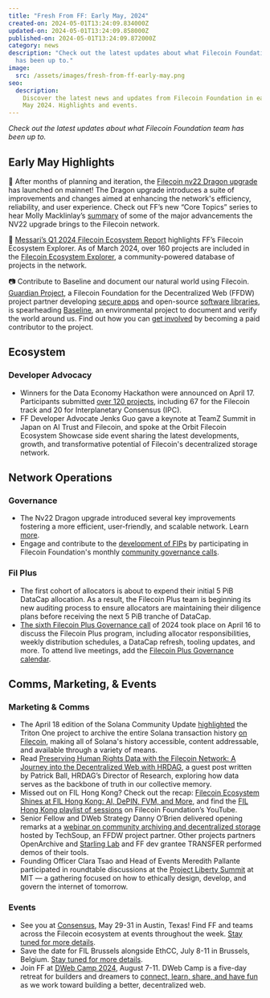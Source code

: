 ```yaml
---
title: "Fresh From FF: Early May, 2024"
created-on: 2024-05-01T13:24:09.834000Z
updated-on: 2024-05-01T13:24:09.858000Z
published-on: 2024-05-01T13:24:09.872000Z
category: news
description: "Check out the latest updates about what Filecoin Foundation team
  has been up to."
image:
  src: /assets/images/fresh-from-ff-early-may.png
seo:
  description:
    Discover the latest news and updates from Filecoin Foundation in early
    May 2024. Highlights and events.
---
```


_Check out the latest updates about what Filecoin Foundation team has been up to._

## Early May Highlights

🐉 After months of planning and iteration, the [Filecoin nv22 Dragon upgrade](/blog/announcing-the-filecoin-nv22-dragon-upgrade-a-leap-forward-in-network-efficiency-and-flexibility) has launched on mainnet! The Dragon upgrade introduces a suite of improvements and changes aimed at enhancing the network's efficiency, reliability, and user experience. Check out FF’s new “Core Topics” series to hear Molly Macklinlay’s [summary](https://flight.beehiiv.net/v2/clicks/eyJhbGciOiJIUzI1NiIsInR5cCI6IkpXVCJ9.eyJ1cmwiOiJodHRwczovL3R3aXR0ZXIuY29tL0ZpbEZvdW5kYXRpb24vc3RhdHVzLzE3ODM1Mjg1MzYyNTIyMzYwNDY_dXRtX3NvdXJjZT11cGxvYWQuZmlsLm9yZyZ1dG1fbWVkaXVtPXJlZmVycmFsJnV0bV9jYW1wYWlnbj1kZWNlbnRyYWxpemluZy1lbnZpcm9ubWVudGFsLWRhdGEtZmlsZWNvaW4tZWNvc3lzdGVtLWVmZm9ydHMtdG8tc2FmZWd1YXJkLW91ci1wbGFuZXQtcy1mdXR1cmUiLCJwb3N0X2lkIjoiMDNhNTMyYWUtZTFmNS00YjliLWJkZWEtMWQ3MDM4YzE3OGI4IiwicHVibGljYXRpb25faWQiOiI1ZjE4NjNhMy05Y2ZjLTQ0YjUtYTY3Yi1hNTAwMDkwZDZhNTMiLCJ2aXNpdF90b2tlbiI6IjJkNzY0OWFiLTc1OWQtNDg1OS1hNTUyLTg1NDY4OTc4NTdlNyIsImlhdCI6MTcxNDQwOTUzMCwiaXNzIjoib3JjaGlkIn0.-DkqeVyq9-B1NJYDRdnvqOq5B4VpNQKNfMpMVonojT4) of some of the major advancements the NV22 upgrade brings to the Filecoin network.

📖 [Messari’s Q1 2024 Filecoin Ecosystem Report](https://messari.io/project/filecoin/quarterly-reports/q1-2024) highlights FF’s Filecoin Ecosystem Explorer. As of March 2024, over 160 projects are included in the [Filecoin Ecosystem Explorer](/ecosystem-explorer), a community-powered database of projects in the network.

📷 Contribute to Baseline and document our natural world using Filecoin. [Guardian Project](https://guardianproject.info/), a Filecoin Foundation for the Decentralized Web (FFDW) project partner developing [secure apps](https://guardianproject.info/apps) and open-source [software libraries](https://guardianproject.info/code), is spearheading [Baseline](https://proofmode.org/baseline), an environmental project to document and verify the world around us. Find out how you can [get involved](https://proofmode.org/baseline) by becoming a paid contributor to the project.

## Ecosystem

### Developer Advocacy

- Winners for the Data Economy Hackathon were announced on April 17. Participants submitted [over 120 projects](https://dorahacks.io/hackathon/filecoin-data-economy/buidl), including 67 for the Filecoin track and 20 for Interplanetary Consensus (IPC).
- FF Developer Advocate Jenks Guo gave a keynote at TeamZ Summit in Japan on AI Trust and Filecoin, and spoke at the Orbit Filecoin Ecosystem Showcase side event sharing the latest developments, growth, and transformative potential of Filecoin's decentralized storage network.

## Network Operations

### Governance

- The Nv22 Dragon upgrade introduced several key improvements fostering a more efficient, user-friendly, and scalable network. Learn [more](/blog/announcing-the-filecoin-nv22-dragon-upgrade-a-leap-forward-in-network-efficiency-and-flexibility).
- Engage and contribute to the [development of FIPs](https://github.com/filecoin-project/FIPs/discussions) by participating in Filecoin Foundation's monthly [community governance calls](https://calendar.google.com/calendar/embed?src=c_909343f97c15e8f23dda6e2612e62fcdee14bceabd8869abe4a52d793bf42b98%40group.calendar.google.com&ctz=America%2FToronto).

### Fil Plus

- The first cohort of allocators is about to expend their initial 5 PiB DataCap allocation. As a result, the Filecoin Plus team is beginning its new auditing process to ensure allocators are maintaining their diligence plans before receiving the next 5 PiB tranche of DataCap.
- [The sixth Filecoin Plus Governance call](https://www.youtube.com/watch?v=l7BxddPaSg4) of 2024 took place on April 16 to discuss the Filecoin Plus program, including allocator responsibilities, weekly distribution schedules, a DataCap refresh, tooling updates, and more. To attend live meetings, add the [Filecoin Plus Governance calendar](https://www.youtube.com/redirect?event=video_description&redir_token=QUFFLUhqbnJVVnlJaTZJRldFSHNXNXoydXkxT0JzRHVvd3xBQ3Jtc0ttOTB4WVFoM29sUXkxejczRFcxVHNaNHBtcTcxTGJWWXRkUEkwT0ZhQ3NHMXJ6bE9la3JxTndJSjZ2SW1WOXAtbnZ1OFJ6LVZucHFzTnFMZDNaWGlvS3YwUXFnSWU4Uk1obVFFM2IyT0owUHEwUjgzdw&q=https%3A%2F%2Fcalendar.google.com%2Fcalendar%2Fembed%3Fsrc%3Dc_k1gkfoom17g0j8c6bam6uf43j0%2540group.calendar.google.com%26ctz%3DAmerica%252FLos_Angeles&v=l7BxddPaSg4).

## Comms, Marketing, & Events

### Marketing & Comms

- The April 18 edition of the Solana Community Update [highlighted](https://links.solana.org/e/evib?_t=6b1b9c346a704d0389c0a54539fcad7b&_m=cce4b150eead42069c1cfd3da5c8fb4c&_e=VSw4mjgbOriVAms_zEMB8IuPB7YevzCJ0O2EhIMt-H0uXFS4GEtKNCh-Sj4a11nG) the Triton One project to archive the entire Solana transaction history [on Filecoin](https://twitter.com/FilFoundation/status/1778828615557214380), making all of Solana's history accessible, content addressable, and available through a variety of means.
- Read [Preserving Human Rights Data with the Filecoin Network: A Journey into the Decentralized Web with HRDAG](https://ffdweb.org/blog/preserving-human-rights-data-with-the-filecoin-network-a-journey-into-the-decentralized-web-with-hrdag/), a guest post written by Patrick Ball, HRDAG’s Director of Research, exploring how data serves as the backbone of truth in our collective memory.
- Missed out on FIL Hong Kong? Check out the recap: [Filecoin Ecosystem Shines at FIL Hong Kong: AI, DePIN, FVM, and More](/blog/filecoin-ecosystem-shines-at-fil-hong-kong-ai-depin-fvm-and-more), and find the [FIL Hong Kong playlist of sessions](https://www.youtube.com/playlist?list=PLp3zrT1ewY0kmq5JSUq2IrqO3Y33PVJsK) on Filecoin Foundation’s YouTube.
- Senior Fellow and DWeb Strategy Danny O’Brien delivered opening remarks at a [webinar on community archiving and decentralized storage](https://youtu.be/fbbqdH73GHY) hosted by TechSoup, an FFDW project partner. Other projects partners OpenArchive and [Starling Lab](/ecosystem-explorer/starling-lab) and FF dev grantee TRANSFER performed demos of their tools.
- Founding Officer Clara Tsao and Head of Events Meredith Pallante participated in roundtable discussions at the [Project Liberty Summit](https://www.mccourt.com/project-liberty-institute-inaugural-summit-hosted-in-boston/) at MIT –– a gathering focused on how to ethically design, develop, and govern the internet of tomorrow.

### Events

- See you at [Consensus](https://consensus2024.coindesk.com/), May 29-31 in Austin, Texas! Find FF and teams across the Filecoin ecosystem at events throughout the week. [Stay tuned for more details](https://hub.fil.org/consensus-24).
- Save the date for FIL Brussels alongside EthCC, July 8-11 in Brussels, Belgium. [Stay tuned for more details](/events).
- Join FF at [DWeb Camp 2024](https://dwebcamp.org/), August 7-11. DWeb Camp is a five-day retreat for builders and dreamers to [connect, learn, share, and have fun](https://www.youtube.com/playlist?list=PLp3zrT1ewY0mzKno-Tbgi1NX7FUxTNY0_) as we work toward building a better, decentralized web.
